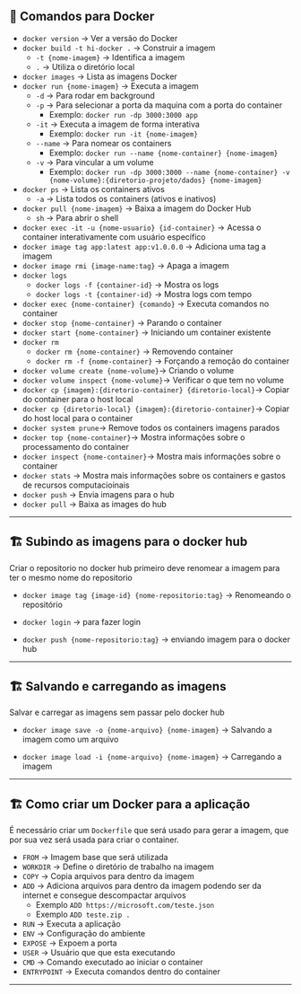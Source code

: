 ## 🐳 Comandos para Docker

- `docker version` → Ver a versão do Docker
- `docker build -t hi-docker .` → Construir a imagem
  - `-t {nome-imagem}` → Identifica a imagem
  - `.` → Utiliza o diretório local
- `docker images` → Lista as imagens Docker
- `docker run {nome-imagem}` → Executa a imagem
  - `-d` → Para rodar em background
  - `-p` → Para selecionar a porta da maquina com a porta do container
    - Exemplo: `docker run -dp 3000:3000 app`
  - `-it` → Executa a imagem de forma interativa
    - Exemplo: `docker run -it {nome-imagem}`
  - `--name` → Para nomear os containers
    - Exemplo: `docker run --name {nome-container} {nome-imagem}`
  - `-v` → Para vincular a um volume
    - Exemplo: `docker run -dp 3000:3000 --name {nome-container} -v {nome-volume}:{diretorio-projeto/dados} {nome-imagem}`
- `docker ps` → Lista os containers ativos
  - `-a` → Lista todos os containers (ativos e inativos)
- `docker pull {nome-imagem}` → Baixa a imagem do Docker Hub
  - `sh` → Para abrir o shell
- `docker exec -it -u {nome-usuario} {id-container}` → Acessa o container interativamente com usuário específico
- `docker image tag app:latest app:v1.0.0.0` → Adiciona uma tag a imagem
- `docker image rmi {image-name:tag}` → Apaga a imagem
- `docker logs`
  - `docker logs -f {container-id}` → Mostra os logs
  - `docker logs -t {container-id}` → Mostra logs com tempo
- `docker exec {nome-container} {comando}` → Executa comandos no container
- `docker stop {nome-container}` → Parando o container
- `docker start {nome-container}` → Iniciando um container existente
- `docker rm`
  - `docker rm {nome-container}` → Removendo container
  - `docker rm -f {nome-container}` → Forçando a remoção do container
- `docker volume create {nome-volume}`→ Criando o volume
- `docker volume inspect {nome-volume}`→ Verificar o que tem no volume
- `docker cp {imagem}:{diretorio-container} {diretorio-local}`→ Copiar do container para o host local
- `docker cp {diretorio-local} {imagem}:{diretorio-container}`→ Copiar do host local para o container
- `docker system prune`→ Remove todos os containers imagens parados
- `docker top {nome-container}`→ Mostra informações sobre o processamento do container
- `docker inspect {nome-container}`→ Mostra mais informações sobre o container
- `docker stats` → Mostra mais informações sobre os containers e gastos de recursos computacioinais
- `docker push` → Envia imagens para o hub
- `docker pull` → Baixa as images do hub
---

## 🏗️ Subindo as imagens para o docker hub
Criar o repositorio no docker hub primeiro deve renomear a imagem para ter o mesmo nome do repositorio
- `docker image tag {image-id} {nome-repositorio:tag}` → Renomeando o repositório

- `docker login` → para fazer login
- `docker push {nome-repositorio:tag}` → enviando imagem para o docker hub

---

## 🏗️ Salvando e carregando as imagens
Salvar e carregar as imagens sem passar pelo docker hub
- `docker image save -o {nome-arquivo} {nome-imagem}` → Salvando a imagem como um arquivo

- `docker image load -i {nome-arquivo} {nome-imagem}` → Carregando a imagem

---

## 🏗️ Como criar um Docker para a aplicação

É necessário criar um `Dockerfile` que será usado para gerar a imagem, que por sua vez será usada para criar o container.

- `FROM` → Imagem base que será utilizada
- `WORKDIR` → Define o diretório de trabalho na imagem
- `COPY` → Copia arquivos para dentro da imagem
- `ADD` → Adiciona arquivos para dentro da imagem podendo ser da internet e consegue descompactar arquivos
  - Exemplo `ADD https://microsoft.com/teste.json`
  - Exemplo `ADD teste.zip .`
- `RUN` → Executa a aplicação
- `ENV` → Configuração do ambiente
- `EXPOSE` → Expoem a porta
- `USER` → Usuário que que esta executando
- `CMD` → Comando executado ao iniciar o container
- `ENTRYPOINT` → Executa comandos dentro do container
---
